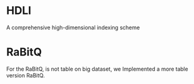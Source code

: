 # HDLI
A comprehensive high-dimensional indexing scheme


# RaBitQ
For the RaBitQ, is not table on big dataset, we Implemented a more table version RaBitQ.